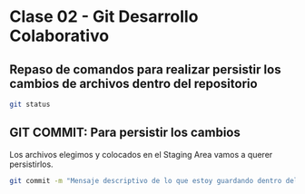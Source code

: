 # Clase 02 - Git Desarrollo Colaborativo

## Repaso de comandos para realizar persistir los cambios de archivos dentro del repositorio

```sh
git status
```

## GIT COMMIT: Para persistir los cambios 
Los archivos elegimos y colocados en el Staging Area vamos a querer persistirlos.

```sh
git commit -m "Mensaje descriptivo de lo que estoy guardando dentro del commit"
```